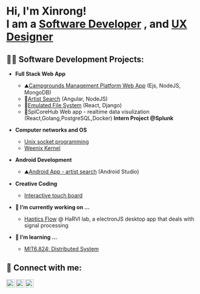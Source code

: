 <h1>Hi, I'm Xinrong! <br/> I am a <a href="https://www.linkedin.com/in/xinrong-han-525886191/">Software Developer</a> , and <a href="https://xinrongs-folio.webflow.io/">UX Designer</a></h1>

<h2>👨‍💻 Software Development Projects:</h2>

- <b>Full Stack Web App</b>
  - ⛰️[Campgrounds Management Platform Web App](https://github.com/XinrongHan99/Campgrounds) (Ejs, NodeJS, MongoDB)
  - 🎨[Artist Search](https://hxr571python78987.wl.r.appspot.com/) (Angular, NodeJS)
  - 📃[Emulated File System](https://github.com/XinrongHan99/Emulated-File-System) (React, Django)
  - 🔘SplCoreHub Web app - realtime data visulization (React,Golang,PostgreSQL,Docker) <b>Intern Project @Splunk</b>
  
- <b>Computer networks and OS</b>
  - [Unix socket programming](https://github.com/XinrongHan99/Unix-socket-programming)
  - [Weenix Kernel](https://github.com/XinrongHan99/Weenix-Kernel-mini-operating-system)

- <b>Android Development</b>
  - ⛰️[Android App - artist search](https://github.com/XinrongHan99/Artist-Search-Android-App) (Android Studio)
  
- <b>Creative Coding</b>
  - [Interactive touch board](https://github.com/XinrongHan99/Interactive-Touch-Board)

- <b>🔭 I’m currently working on ...</b>
  - [Haptics Flow](https://github.com/sandeepzgk/HapticsFlow/tree/main) @ HaRVI lab, a electronJS desktop app that deals with signal processing

- <b>📝 I’m learning ...</b>
  - [MIT6.824: Distributed System](https://pdos.csail.mit.edu/6.824/index.html)

<h2> 🤳 Connect with me:</h2>

[<img align="left" alt="YouTube" width="22px" src="https://cdn.jsdelivr.net/npm/simple-icons@v3/icons/youtube.svg" />][youtube]
[<img align="left" alt="LinkedIn" width="22px" src="https://cdn.jsdelivr.net/npm/simple-icons@v3/icons/linkedin.svg" />][linkedin]
[<img align="left" alt="Instagram" width="22px" src="https://cdn.jsdelivr.net/npm/simple-icons@v3/icons/instagram.svg" />][instagram]

[youtube]: http://www.youtube.com/@xinronghan4746
[instagram]: https://www.instagram.com/hanxinrong/?igsh=OGQ5ZDc2ODk2ZA%3D%3D&utm_source=qr
[linkedin]: https://www.linkedin.com/in/xinrong-han-525886191/
